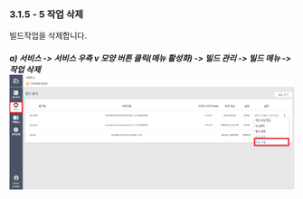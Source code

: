 ### 3.1.5 - 5 작업 삭제

빌드작업을 삭제합니다.

##### a\) 서비스 -&gt; 서비스 우측 v 모양 버튼 클릭\(메뉴 활성화\) -&gt; 빌드 관리 -&gt; 빌드 메뉴 -&gt; 작업 삭제![](/assets/작업삭제.png)



